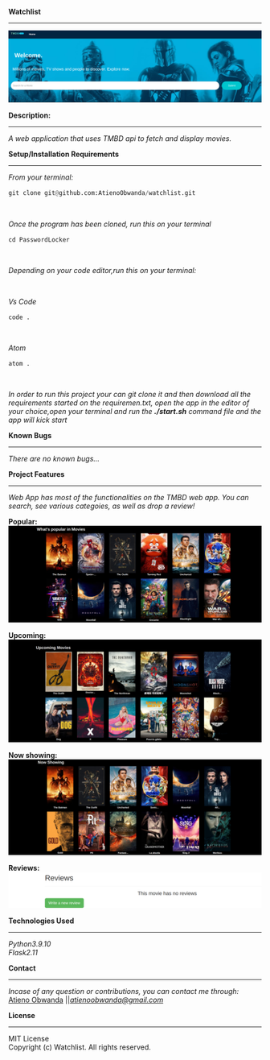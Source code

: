 **Watchlist** <br />
****
![Alt text](/screenshots/banner.png?raw=true "Optional Title")

**Description:**
****
*A web application that uses TMBD api to fetch and display movies.* <br />


**Setup/Installation Requirements** 
****
*From your terminal:* <br />
```py
git clone git@github.com:AtienoObwanda/watchlist.git
```
<br />

*Once the program has been cloned, run this on your terminal* <br />

```
cd PasswordLocker
```

<br />

*Depending on your code editor,run this on your terminal:* <br />

<br />

*Vs Code* <br />

```
code .
```
<br />

*Atom* <br />
```
atom .
```
<br />

*In order to run this project your can git clone it and then download all the requirements started on the requiremen.txt, open the app in the editor of your choice,open your terminal and run the **./start.sh** command file and the app will kick start*
<br />

**Known Bugs**
****
*There are no known bugs...*

**Project Features**
****
*Web App has most of the functionalities on the TMBD web app. You can search, see various categoies, as well as drop a review!* <br />

**Popular:** <br />
![Alt text](/screenshots/popular.png?raw=true "Optional Title")


**Upcoming:**<br />
![Alt text](/screenshots/upComing.png?raw=true "Optional Title")

**Now showing:**
![Alt text](/screenshots/now.png?raw=true "Optional Title")

**Reviews:**<br />
![Alt text](/screenshots/review.png?raw=true "Optional Title")

**Technologies Used**
****

*Python3.9.10*<br />
*Flask2.11*

**Contact**
****

*Incase of any question or contributions, you can contact me through:*
 [Atieno Obwanda](https://github.com/AtienoObwanda) ||*atienoobwanda@gmail.com* </br>


**License**
****
MIT License <br/>
Copyright (c) Watchlist. All rights reserved.
